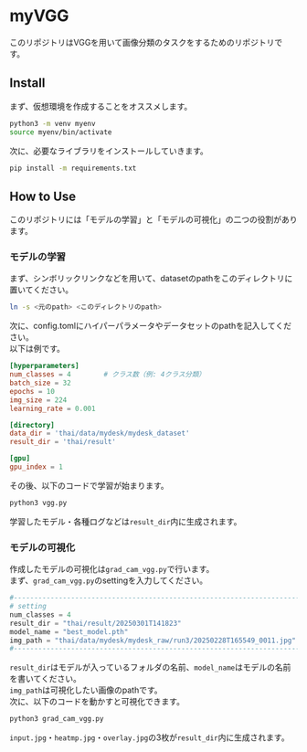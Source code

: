 # myVGG
このリポジトリはVGGを用いて画像分類のタスクをするためのリポジトリです。

## Install
まず、仮想環境を作成することをオススメします。
```sh
python3 -m venv myenv
source myenv/bin/activate
```
次に、必要なライブラリをインストールしていきます。
```sh
pip install -m requirements.txt
```

## How to Use
このリポジトリには「モデルの学習」と「モデルの可視化」の二つの役割があります。
### モデルの学習
まず、シンボリックリンクなどを用いて、datasetのpathをこのディレクトリに置いてください。
```sh
ln -s <元のpath> <このディレクトリのpath>
```
次に、config.tomlにハイパーパラメータやデータセットのpathを記入してください。  
以下は例です。
```toml
[hyperparameters]
num_classes = 4        # クラス数（例: 4クラス分類）
batch_size = 32
epochs = 10
img_size = 224
learning_rate = 0.001

[directory]
data_dir = 'thai/data/mydesk/mydesk_dataset'    
result_dir = 'thai/result'

[gpu]
gpu_index = 1
```
その後、以下のコードで学習が始まります。
```sh
python3 vgg.py
```
学習したモデル・各種ログなどは`result_dir`内に生成されます。
### モデルの可視化
作成したモデルの可視化は`grad_cam_vgg.py`で行います。  
まず、`grad_cam_vgg.py`のsettingを入力してください。
```py
#--------------------------------------------------------------------------------------#
# setting
num_classes = 4
result_dir = "thai/result/20250301T141823"
model_name = "best_model.pth"
img_path = "thai/data/mydesk/mydesk_raw/run3/20250228T165549_0011.jpg"
#--------------------------------------------------------------------------------------#
```
`result_dir`はモデルが入っているフォルダの名前、`model_name`はモデルの名前を書いてください。  
`img_path`は可視化したい画像のpathです。  
次に、以下のコードを動かすと可視化できます。
```sh
python3 grad_cam_vgg.py
```
`input.jpg`・`heatmp.jpg`・`overlay.jpg`の3枚が`result_dir`内に生成されます。